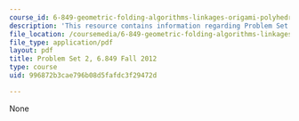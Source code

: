 ```yaml
---
course_id: 6-849-geometric-folding-algorithms-linkages-origami-polyhedra-fall-2012
description: 'This resource contains information regarding Problem Set 2. '
file_location: /coursemedia/6-849-geometric-folding-algorithms-linkages-origami-polyhedra-fall-2012/996872b3cae796b08d5fafdc3f29472d_MIT6_849F12_ps2.pdf
file_type: application/pdf
layout: pdf
title: Problem Set 2, 6.849 Fall 2012
type: course
uid: 996872b3cae796b08d5fafdc3f29472d

---
```

None